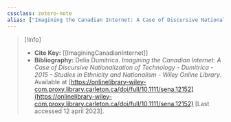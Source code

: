 ```yaml
---
cssclass: zotero-note
alias: ["Imagining the Canadian Internet: A Case of Discursive Nationalization of Technology - Dumitrica - 2015 - Studies in Ethnicity and Nationalism - Wiley Online Library"]
---
```


> [!info]
> - **Cite Key:** [[ImaginingCanadianInternet]]
> - **Bibliography:** Delia Dumitrica. _Imagining the Canadian Internet: A Case of Discursive Nationalization of Technology - Dumitrica - 2015 - Studies in Ethnicity and Nationalism - Wiley Online Library_. Available at [https://onlinelibrary-wiley-com.proxy.library.carleton.ca/doi/full/10.1111/sena.12152](https://onlinelibrary-wiley-com.proxy.library.carleton.ca/doi/full/10.1111/sena.12152) [Last accessed 12 april 2023].


